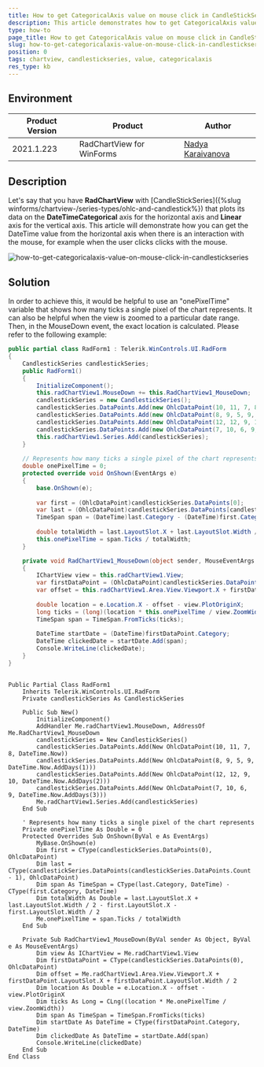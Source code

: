 ```yaml
---
title: How to get CategoricalAxis value on mouse click in CandleStickSeries
description: This article demonstrates how to get CategoricalAxis value on mouse click in CandleStickSeries
type: how-to
page_title: How to get CategoricalAxis value on mouse click in CandleStickSeries
slug: how-to-get-categoricalaxis-value-on-mouse-click-in-candlestickseries
position: 0
tags: chartview, candlestickseries, value, categoricalaxis
res_type: kb
---
```


## Environment
 
|Product Version|Product|Author|
|----|----|----|
|2021.1.223|RadChartView for WinForms|[Nadya Karaivanova](https://www.telerik.com/blogs/author/nadya-karaivanova)|
 

## Description

Let's say that you have **RadChartView** with [CandleStickSeries]({%slug winforms/chartview-/series-types/ohlc-and-candlestick%}) that plots its data on the **DateTimeCategorical** axis for the horizontal axis and **Linear** axis for the vertical axis. This article will demonstrate how you can get the DateTime value from the horizontal axis when there is an interaction with the mouse, for example when the user clicks clicks with the mouse.

![how-to-get-categoricalaxis-value-on-mouse-click-in-candlestickseries](images/how-to-get-categoricalaxis-value-on-mouse-click-in-candlestickseries.gif)


## Solution 

In order to achieve this, it would be helpful to use an "onePixelTime" variable that shows how many ticks a single pixel of the chart represents. It can also be helpful when the view is zoomed to a particular date range. Then, in the MouseDown event, the exact location is calculated. Please refer to the following example:
 

````C#
public partial class RadForm1 : Telerik.WinControls.UI.RadForm
{
    CandlestickSeries candlestickSeries;
    public RadForm1()
    {
        InitializeComponent();
        this.radChartView1.MouseDown += this.RadChartView1_MouseDown;
        candlestickSeries = new CandlestickSeries();
        candlestickSeries.DataPoints.Add(new OhlcDataPoint(10, 11, 7, 8, DateTime.Now));
        candlestickSeries.DataPoints.Add(new OhlcDataPoint(8, 9, 5, 9, DateTime.Now.AddDays(1)));
        candlestickSeries.DataPoints.Add(new OhlcDataPoint(12, 12, 9, 10, DateTime.Now.AddDays(2)));
        candlestickSeries.DataPoints.Add(new OhlcDataPoint(7, 10, 6, 9, DateTime.Now.AddDays(3)));
        this.radChartView1.Series.Add(candlestickSeries);
    }
    
    // Represents how many ticks a single pixel of the chart represents
    double onePixelTime = 0;
    protected override void OnShown(EventArgs e)
    {
        base.OnShown(e);
        
        var first = (OhlcDataPoint)candlestickSeries.DataPoints[0];
        var last = (OhlcDataPoint)candlestickSeries.DataPoints[candlestickSeries.DataPoints.Count - 1];
        TimeSpan span = (DateTime)last.Category - (DateTime)first.Category;
        
        double totalWidth = last.LayoutSlot.X + last.LayoutSlot.Width / 2 - first.LayoutSlot.X - first.LayoutSlot.Width / 2;
        this.onePixelTime = span.Ticks / totalWidth;
    }

    private void RadChartView1_MouseDown(object sender, MouseEventArgs e)
    {
        IChartView view = this.radChartView1.View;
        var firstDataPoint = (OhlcDataPoint)candlestickSeries.DataPoints[0];
        var offset = this.radChartView1.Area.View.Viewport.X + firstDataPoint.LayoutSlot.X + firstDataPoint.LayoutSlot.Width / 2;
        
        double location = e.Location.X - offset - view.PlotOriginX;
        long ticks = (long)(location * this.onePixelTime / view.ZoomWidth);
        TimeSpan span = TimeSpan.FromTicks(ticks);
        
        DateTime startDate = (DateTime)firstDataPoint.Category;
        DateTime clickedDate = startDate.Add(span);
        Console.WriteLine(clickedDate);
    }
}    
       
````
````VB.NET
Public Partial Class RadForm1
    Inherits Telerik.WinControls.UI.RadForm
    Private candlestickSeries As CandlestickSeries

    Public Sub New()
        InitializeComponent()
        AddHandler Me.radChartView1.MouseDown, AddressOf Me.RadChartView1_MouseDown
        candlestickSeries = New CandlestickSeries()
        candlestickSeries.DataPoints.Add(New OhlcDataPoint(10, 11, 7, 8, DateTime.Now))
        candlestickSeries.DataPoints.Add(New OhlcDataPoint(8, 9, 5, 9, DateTime.Now.AddDays(1)))
        candlestickSeries.DataPoints.Add(New OhlcDataPoint(12, 12, 9, 10, DateTime.Now.AddDays(2)))
        candlestickSeries.DataPoints.Add(New OhlcDataPoint(7, 10, 6, 9, DateTime.Now.AddDays(3)))
        Me.radChartView1.Series.Add(candlestickSeries)
    End Sub

    ' Represents how many ticks a single pixel of the chart represents
    Private onePixelTime As Double = 0
    Protected Overrides Sub OnShown(ByVal e As EventArgs)
        MyBase.OnShown(e)
        Dim first = CType(candlestickSeries.DataPoints(0), OhlcDataPoint)
        Dim last = CType(candlestickSeries.DataPoints(candlestickSeries.DataPoints.Count - 1), OhlcDataPoint)
        Dim span As TimeSpan = CType(last.Category, DateTime) - CType(first.Category, DateTime)
        Dim totalWidth As Double = last.LayoutSlot.X + last.LayoutSlot.Width / 2 - first.LayoutSlot.X - first.LayoutSlot.Width / 2
        Me.onePixelTime = span.Ticks / totalWidth
    End Sub

    Private Sub RadChartView1_MouseDown(ByVal sender As Object, ByVal e As MouseEventArgs)
        Dim view As IChartView = Me.radChartView1.View
        Dim firstDataPoint = CType(candlestickSeries.DataPoints(0), OhlcDataPoint)
        Dim offset = Me.radChartView1.Area.View.Viewport.X + firstDataPoint.LayoutSlot.X + firstDataPoint.LayoutSlot.Width / 2
        Dim location As Double = e.Location.X - offset - view.PlotOriginX
        Dim ticks As Long = CLng((location * Me.onePixelTime / view.ZoomWidth))
        Dim span As TimeSpan = TimeSpan.FromTicks(ticks)
        Dim startDate As DateTime = CType(firstDataPoint.Category, DateTime)
        Dim clickedDate As DateTime = startDate.Add(span)
        Console.WriteLine(clickedDate)
    End Sub
End Class

````

